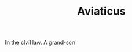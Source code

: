 ---
title: Aviaticus
permalink: "/definitions/aviaticus.html"
body: In the clvil law. A grand-son
published_at: '2018-07-07'
layout: post
---